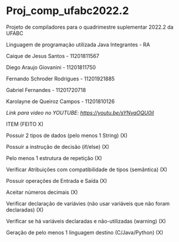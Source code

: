 # Proj_comp_ufabc2022.2
Projeto de compiladores para o quadrimestre suplementar 2022.2 da UFABC

Linguagem de programação utilizada Java
Integrantes - RA 

Caique de Jesus Santos      - 11201811567

Diego Araujo Giovanini      - 11201811750

Fernando Schroder Rodrigues - 11201921885

Gabriel Fernandes           - 11201720718

Karolayne de Queiroz Campos - 11201810126


*Link para video no YOUTUBE: https://youtu.be/sYNvaOQU0iI*


ITEM (FEITO X)

Possuir 2 tipos de dados (pelo menos 1 String)  (X)

Possuir a instrução de decisão (if/else) 	(X) 

Pelo menos 1 estrutura de repetição 	(X)

Verificar Atribuições com compatibilidade de tipos (semântica)  (X)

Possuir operações de Entrada e Saída 	(X)

Aceitar números decimais  	(X)

Verificar declaração de variávies (não usar variáveis que não foram declaradas) 	(X)

Verificar se há variáveis declaradas e não-utilizadas (warning) (X)

Geração de pelo menos 1 linguagem destino (C/Java/Python) (X)
